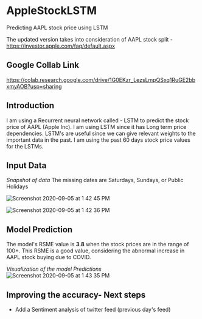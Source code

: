 # AppleStockLSTM
Predicting AAPL stock price using LSTM

The updated version takes into consideration of AAPL stock split - https://investor.apple.com/faq/default.aspx

## Google Collab Link
https://colab.research.google.com/drive/1G0EKzr_LezsLmpQSxq1RuGE2bbxmyAOB?usp=sharing

## Introduction
I am using a Recurrent neural network called - LSTM to predict the stock price of AAPL (Apple Inc).
I am using LSTM since it has Long term price dependencies.
LSTM's are useful since we can give relevant weights to the important data in the past.
I am using the past 60 days stock price values for the LSTMs.

## Input Data
*Snapshot of data*
The missing dates are Saturdays, Sundays, or Public Holidays

![Screenshot 2020-09-05 at 1 42 45 PM](https://user-images.githubusercontent.com/22790699/92319188-99a5ce00-f033-11ea-98be-ee36f6e3d130.png)

![Screenshot 2020-09-05 at 1 42 36 PM](https://user-images.githubusercontent.com/22790699/92319267-db367900-f033-11ea-968c-3b56d616d69f.png)


## Model Prediction

The model's RSME value is **3.8** when the stock prices are in the range of 100+.
This RSME is a good value, considering the abnormal increase in AAPL stock buying due to COVID.

*Visualization of the model Predictions*
![Screenshot 2020-09-05 at 1 43 35 PM](https://user-images.githubusercontent.com/22790699/92319286-0620cd00-f034-11ea-9859-39068cacca1c.png)


## Improving the accuracy- Next steps

- Add a Sentiment analysis of twitter feed (previous day's feed)

